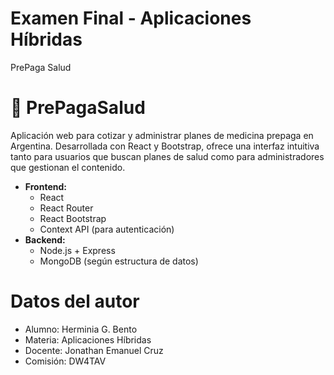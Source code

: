 # Examen Final - Aplicaciones Híbridas
PrePaga Salud

# 🏥 PrePagaSalud

Aplicación web para cotizar y administrar planes de medicina prepaga en Argentina. Desarrollada con React y Bootstrap, ofrece una interfaz intuitiva tanto para usuarios que buscan planes de salud como para administradores que gestionan el contenido.

- **Frontend:**
  - React
  - React Router
  - React Bootstrap
  - Context API (para autenticación)
- **Backend:**
  - Node.js + Express
  - MongoDB (según estructura de datos)

# Datos del autor
- Alumno: Herminia G. Bento
- Materia: Aplicaciones Híbridas
- Docente: Jonathan Emanuel Cruz
- Comisión: DW4TAV
